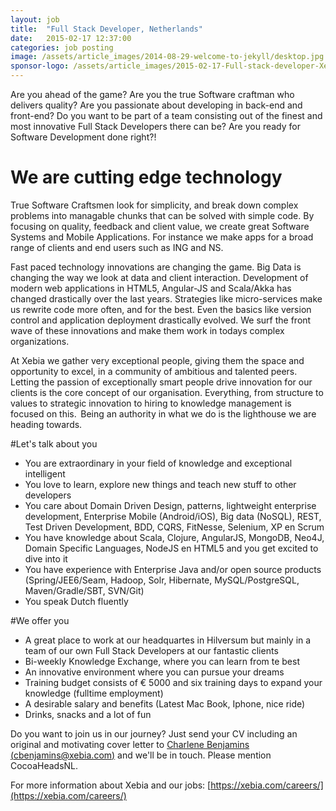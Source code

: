 ```yaml
---
layout: job
title:  "Full Stack Developer, Netherlands"
date:   2015-02-17 12:37:00
categories: job posting
image: /assets/article_images/2014-08-29-welcome-to-jekyll/desktop.jpg
sponsor-logo: /assets/article_images/2015-02-17-Full-stack-developer-Xebia/Xebia-logo.png
---
```


Are you ahead of the game? Are you the true Software craftman who delivers quality? Are you passionate about developing in back-end and front-end? Do you want to be part of a team consisting out of the finest and most innovative Full Stack Developers there can be? Are you ready for Software Development done right?!
 
 
# We are cutting edge technology

True Software Craftsmen look for simplicity, and break down complex problems into managable chunks that can be solved with simple code. By focusing on quality, feedback and client value, we create great Software Systems and Mobile Applications. For instance we make apps for a broad range of clients and end users such as ING and NS.
 
Fast paced technology innovations are changing the game. Big Data is changing the way we look at data and client interaction. Development of modern web applications in HTML5, Angular-JS and Scala/Akka has changed drastically over the last years. Strategies like micro-services make us rewrite code more often, and for the best. Even the basics like version control and application deployment drastically evolved. We surf the front wave of these innovations and make them work in todays complex organizations.
 
At Xebia we gather very exceptional people, giving them the space and opportunity to excel, in a community of ambitious and talented peers. Letting the passion of exceptionally smart people drive innovation for our clients is the core concept of our organisation. Everything, from structure to values to strategic innovation to hiring to knowledge management is focused on this.  Being an authority in what we do is the lighthouse we are heading towards.
 
#Let's talk about you

- You are extraordinary in your field of knowledge and exceptional intelligent
- You love to learn, explore new things and teach new stuff to other developers
- You care about Domain Driven Design, patterns, lightweight enterprise development, Enterprise Mobile (Android/iOS), Big data (NoSQL), REST, Test Driven Development, BDD, CQRS, FitNesse, Selenium, XP en Scrum
- You have knowledge about Scala, Clojure, AngularJS, MongoDB, Neo4J, Domain Specific Languages, NodeJS en HTML5 and you get excited to dive into it
- You have experience with Enterprise Java and/or open source products (Spring/JEE6/Seam, Hadoop, Solr, Hibernate, MySQL/PostgreSQL, Maven/Gradle/SBT, SVN/Git)
- You speak Dutch fluently

#We offer you

- A great place to work at our headquartes in Hilversum but mainly in a team of our own Full Stack Developers at our fantastic clients
- Bi-weekly Knowledge Exchange, where you can learn from te best
- An innovative environment where you can pursue your dreams
- Training budget consists of € 5000 and six training days to expand your knowledge (fulltime employment)
- A desirable salary and benefits (Latest Mac Book, Iphone, nice ride)
- Drinks, snacks and a lot of fun
 
Do you want to join us in our journey? Just send your CV including an original and motivating cover letter to [Charlene Benjamins (cbenjamins@xebia.com)](mailto:cbenjamins@xebia.com) and we'll be in touch. Please mention CocoaHeadsNL.
 
For more information about Xebia and our jobs: [https://xebia.com/careers/](https://xebia.com/careers/)
 
